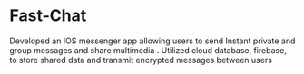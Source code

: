 # Fast-Chat
Developed an IOS messenger app allowing users to send Instant private and group messages and share multimedia . Utilized cloud database, firebase, to store shared data and transmit encrypted messages between users
